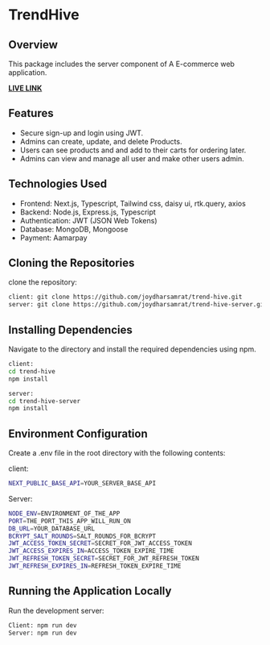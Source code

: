 # TrendHive

## Overview

This package includes the server component of A E-commerce web application.

**[LIVE LINK](https://trend-hive-neon.vercel.app/)**

## Features

- Secure sign-up and login using JWT.
- Admins can create, update, and delete Products.
- Users can see products and and add to their carts for ordering later.
- Admins can view and manage all user and make other users admin.

## Technologies Used

- Frontend: Next.js, Typescript, Tailwind css, daisy ui, rtk.query, axios
- Backend: Node.js, Express.js, Typescript
- Authentication: JWT (JSON Web Tokens)
- Database: MongoDB, Mongoose
- Payment: Aamarpay

## Cloning the Repositories

clone the repository:

```sh
client: git clone https://github.com/joydharsamrat/trend-hive.git
server: git clone https://github.com/joydharsamrat/trend-hive-server.git
```

## Installing Dependencies

Navigate to the directory and install the required dependencies using npm.

```sh
client:
cd trend-hive
npm install

server:
cd trend-hive-server
npm install
```

## Environment Configuration

Create a .env file in the root directory with the following contents:

client:

```sh
NEXT_PUBLIC_BASE_API=YOUR_SERVER_BASE_API

```

Server:

```sh
NODE_ENV=ENVIRONMENT_OF_THE_APP
PORT=THE_PORT_THIS_APP_WILL_RUN_ON
DB_URL=YOUR_DATABASE_URL
BCRYPT_SALT_ROUNDS=SALT_ROUNDS_FOR_BCRYPT
JWT_ACCESS_TOKEN_SECRET=SECRET_FOR_JWT_ACCESS_TOKEN
JWT_ACCESS_EXPIRES_IN=ACCESS_TOKEN_EXPIRE_TIME
JWT_REFRESH_TOKEN_SECRET=SECRET_FOR_JWT_REFRESH_TOKEN
JWT_REFRESH_EXPIRES_IN=REFRESH_TOKEN_EXPIRE_TIME

```

## Running the Application Locally

Run the development server:

```sh
Client: npm run dev
Server: npm run dev
```
